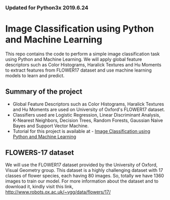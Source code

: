 ### Updated for Python3x 2019.6.24

# Image Classification using Python and Machine Learning

This repo contains the code to perform a simple image classification task using Python and Machine Learning. We will apply global feature descriptors such as Color Histograms, Haralick Textures and Hu Moments to extract features from FLOWER17 dataset and use machine learning models to learn and predict.

## Summary of the project
* Global Feature Descriptors such as Color Histograms, Haralick Textures and Hu Moments are used on University of Oxford's FLOWER17 dataset.
* Classifiers used are Logistic Regression, Linear Discriminant Analysis, K-Nearest Neighbors, Decision Trees, Random Forests, Gaussian Naive Bayes and Support Vector Machine.
* Tutorial for this project is available at - [Image Classification using Python and Machine Learning](https://gogul09.github.io/software/image-classification-python)

## FLOWERS-17 dataset
We will use the FLOWER17 dataset provided by the University of Oxford, Visual Geometry group. This dataset is a highly challenging dataset with 17 classes of flower species, each having 80 images. So, totally we have 1360 images to train our model. For more information about the dataset and to download it, kindly visit this link, http://www.robots.ox.ac.uk/~vgg/data/flowers/17/
